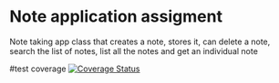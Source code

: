 # Note application assigment

Note taking app class that creates a note, stores it, can delete a note, search the list of notes, list all the notes and get an individual note

#test coverage
[![Coverage Status](https://coveralls.io/repos/github/adetolaraphael/javascript_assignment/badge.svg?branch=master)](https://coveralls.io/github/adetolaraphael/javascript_assignment?branch=master)
